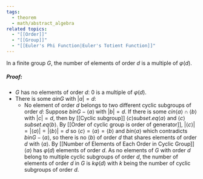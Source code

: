 ```yaml
---
tags:
  - theorem
  - math/abstract_algebra
related topics:
  - "[[Order]]"
  - "[[Group]]"
  - "[[Euler's Phi Function|Euler's Totient Function]]"
---
```

In a finite group $G$, the number of elements of order $d$ is a multiple of $\varphi(d)$.
##### Proof:
- $G$ has no elements of order $d$:
	$0$ is a multiple of $\varphi(d)$.
- There is some $a in G$ with $|a|=d$:
	- No element of order $d$ belongs to two different cyclic subgroups of order $d$:
		Suppose $b in G - \langle a \rangle$ with $|b|=d$. If there is some $c in \langle a \rangle \cap \langle b \rangle$ with $|c|=d$, then by [[Cyclic subgroup]] $\langle c\rangle subset.eq \langle a\rangle$ and $\langle c\rangle subset.eq \langle b\rangle$. By [[Order of cyclic group is order of generator]], $|\langle c \rangle|= |\langle a \rangle| = |\langle b \rangle| = d$ so $\langle c \rangle=\langle a \rangle = \langle b \rangle$ and $b in \langle a \rangle$ which contradicts $b in G-\langle a \rangle$, so there is no $\langle b \rangle$ of order $d$ that shares elements of order $d$ with $\langle a \rangle$.
	By [[Number of Elements of Each Order in Cyclic Group]] $\langle a \rangle$ has $\varphi(d)$ elements of order $d$. As no elements of $G$ with order $d$ belong to multiple cyclic subgroups of order $d$, the number of elements of order $d$ in $G$ is $k\varphi(d)$ with $k$ being the number of cyclic subgroups of order $d$.
